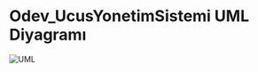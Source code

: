 # Odev_UcusYonetimSistemi UML Diyagramı

![UML](https://user-images.githubusercontent.com/79850576/180724538-957e1fa2-4fb5-41aa-80a7-658404405133.png)
